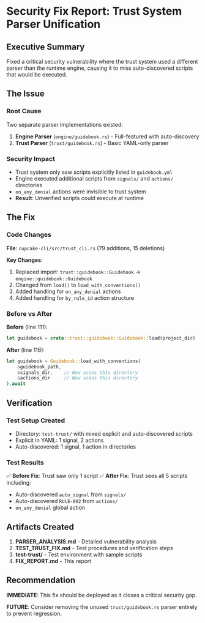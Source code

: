 # Security Fix Report: Trust System Parser Unification

## Executive Summary
Fixed a critical security vulnerability where the trust system used a different parser than the runtime engine, causing it to miss auto-discovered scripts that would be executed.

## The Issue

### Root Cause
Two separate parser implementations existed:
1. **Engine Parser** (`engine/guidebook.rs`) - Full-featured with auto-discovery
2. **Trust Parser** (`trust/guidebook.rs`) - Basic YAML-only parser

### Security Impact
- Trust system only saw scripts explicitly listed in `guidebook.yml`
- Engine executed additional scripts from `signals/` and `actions/` directories
- `on_any_denial` actions were invisible to trust system
- **Result**: Unverified scripts could execute at runtime

## The Fix

### Code Changes
**File**: `cupcake-cli/src/trust_cli.rs` (79 additions, 15 deletions)

**Key Changes**:
1. Replaced import: `trust::guidebook::Guidebook` → `engine::guidebook::Guidebook`
2. Changed from `load()` to `load_with_conventions()` 
3. Added handling for `on_any_denial` actions
4. Added handling for `by_rule_id` action structure

### Before vs After

**Before** (line 111):
```rust
let guidebook = crate::trust::guidebook::Guidebook::load(project_dir)
```

**After** (line 116):
```rust
let guidebook = Guidebook::load_with_conventions(
    &guidebook_path,
    &signals_dir,    // Now scans this directory
    &actions_dir     // Now scans this directory
).await
```

## Verification

### Test Setup Created
- Directory: `test-trust/` with mixed explicit and auto-discovered scripts
- Explicit in YAML: 1 signal, 2 actions
- Auto-discovered: 1 signal, 1 action in directories

### Test Results
✅ **Before Fix**: Trust saw only 1 script
✅ **After Fix**: Trust sees all 5 scripts including:
- Auto-discovered `auto_signal` from `signals/`
- Auto-discovered `RULE-002` from `actions/`
- `on_any_denial` global action

## Artifacts Created

1. **PARSER_ANALYSIS.md** - Detailed vulnerability analysis
2. **TEST_TRUST_FIX.md** - Test procedures and verification steps
3. **test-trust/** - Test environment with sample scripts
4. **FIX_REPORT.md** - This report

## Recommendation

**IMMEDIATE**: This fix should be deployed as it closes a critical security gap.

**FUTURE**: Consider removing the unused `trust/guidebook.rs` parser entirely to prevent regression.